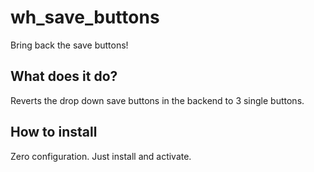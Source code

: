 # wh_save_buttons

Bring back the save buttons!

## What does it do?

Reverts the drop down save buttons in the backend to 3 single buttons.

## How to install

Zero configuration. Just install and activate.
